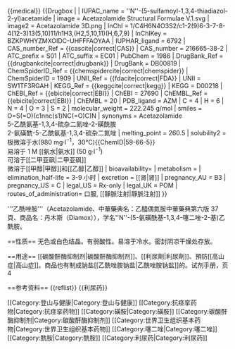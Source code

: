 {{medical}}
{{Drugbox
|
| IUPAC_name = ''N''-(5-sulfamoyl-1,3,4-thiadiazol-2-yl)acetamide
| image = Acetazolamide Structural Formulae V.1.svg
| image2 = Acetazolamide 3D.png
| InChI = 1/C4H6N4O3S2/c1-2(9)6-3-7-8-4(12-3)13(5,10)11/h1H3,(H2,5,10,11)(H,6,7,9)
| InChIKey = BZKPWHYZMXOIDC-UHFFFAOYAA
| IUPHAR_ligand = 6792
| CAS_number_Ref = {{cascite|correct|CAS}}
| CAS_number = 216665-38-2
| ATC_prefix = S01
| ATC_suffix = EC01
| PubChem = 1986
| DrugBank_Ref = {{drugbankcite|correct|drugbank}}
| DrugBank = DB00819
| ChemSpiderID_Ref = {{chemspidercite|correct|chemspider}}
| ChemSpiderID = 1909
| UNII_Ref = {{fdacite|correct|FDA}}
| UNII = SW1TF3RGAH
| KEGG_Ref = {{keggcite|correct|kegg}}
| KEGG = D00218
| ChEBI_Ref = {{ebicite|correct|EBI}}
| ChEBI = 27690
| ChEMBL_Ref = {{ebicite|correct|EBI}}
| ChEMBL = 20
| PDB_ligand = AZM
| C = 4 | H = 6 | N = 4 | O = 3 | S = 2
| molecular_weight = 222.245 g/mol
| smiles = O=S(=O)(c1nnc(s1)NC(=O)C)N
| synonyms = Acetazolamide<br />5-乙酰氨基-1,3,4-硫杂二氮唑-2-磺酰胺<br />2-氨磺酰-5-乙酰氨基-1,3,4-硫杂二氮唑
| melting_point = 260.5
| solubility2 =极微溶于水(980 mg·l<sup>−1</sup>，30°C)<ref name="ChemIDplus">{{ChemID|59-66-5}}</ref><br />易溶于 1 M [[氨水|氨水]] (50 g·l<sup>−1</sup>)<br />可溶于[[二甲亚砜|二甲亚砜]]<br />微溶于[[甲醇|甲醇]]和[[乙醇|乙醇]]
| bioavailability= 
| metabolism =
| elimination_half-life = 3-9 小时
| excretion = [[肾|肾]]
| pregnancy_AU = B3
| pregnancy_US = C
| legal_US = Rx-only
| legal_UK = POM
| routes_of_administration= 口服, [[靜脈注射|靜脈注射]]
}}

'''乙酰唑胺'''（Acetazolamide、中華藥典名：乙醯偶氮胺<ref>中華藥典第六版 37頁</ref>、商品名：丹木斯（Diamox）），学名''N''-(5-氨磺酰基-1,3,4-噻二唑-2-基)乙酰胺。

==性质==
无色或白色结晶。有弱酸性。易溶于冷水。密封阴凉干燥处存放。

==用途==
[[碳酸酐酶抑制剂|碳酸酐酶抑制剂]]、[[利尿劑|利尿劑]]、預防[[高山症|高山症]]。商品也有制成钠盐[[乙酰唑胺钠盐|乙酰唑胺钠盐]]的。<ref>试剂手册，页4</ref>

==参考资料==
{{reflist}}
{{利尿药}}

[[Category:登山与健康|Category:登山与健康]]
[[Category:抗痉挛药物|Category:抗痉挛药物]]
[[Category:磺胺|Category:磺胺]]
[[Category:碳酸酐酶抑制剂|Category:碳酸酐酶抑制剂]]
[[Category:世界卫生组织基本药物|Category:世界卫生组织基本药物]]
[[Category:噻二唑|Category:噻二唑]]
[[Category:酰胺|Category:酰胺]]
[[Category:利尿药|Category:利尿药]]